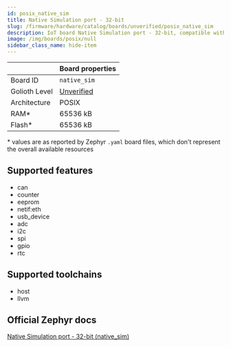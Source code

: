 ```yaml
---
id: posix_native_sim
title: Native Simulation port - 32-bit
slug: /firmware/hardware/catalog/boards/unverified/posix_native_sim
description: IoT board Native Simulation port - 32-bit, compatible with Golioth at unverified level.
image: /img/boards/posix/null
sidebar_class_name: hide-item
---
```


[//]: # (This is an auto-generated file, do not edit! Changes to it will be lost upon re-generation)



|                | Board properties     |
| -------------  | -------------------- |
| Board ID       | `native_sim` |
| Golioth Level  | [Unverified](/firmware/hardware#unverified-boards) |
| Architecture   | POSIX |
| RAM*           | 65536 kB |
| Flash*         | 65536 kB |

\* values are as reported by Zephyr `.yaml` board files, which don't represent the overall available resources



## Supported features

* can
* counter
* eeprom
* netif:eth
* usb_device
* adc
* i2c
* spi
* gpio
* rtc

## Supported toolchains

* host
* llvm

## Official Zephyr docs

[Native Simulation port - 32-bit (native_sim)](https://docs.zephyrproject.org/latest/boards/posix/native_sim/doc/index.html)
